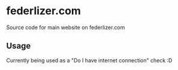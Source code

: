 # federlizer.com

Source code for main website on federlizer.com


## Usage

Currently being used as a "Do I have internet connection" check :D
